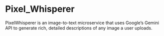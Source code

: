 # Pixel_Whisperer
PixelWhisperer is an image-to-text microservice that uses Google’s Gemini API to generate rich, detailed descriptions of any image a user uploads.
